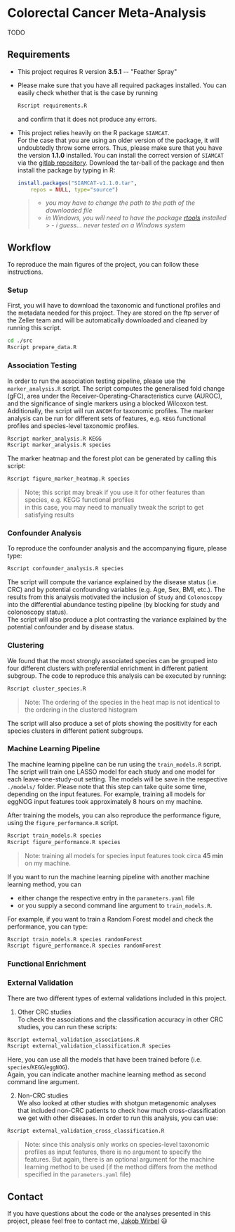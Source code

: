 # Colorectal Cancer Meta-Analysis

TODO

## Requirements

- This project requires R version __3.5.1__ -- "Feather Spray"

- Please make sure that you have all required packages installed. You can
easily check whether that is the case by running

    ```bash
    Rscript requirements.R
    ```
    and confirm that it does not produce any errors.
- This project relies heavily on the R package `SIAMCAT`.  
    For the case that you are using an older version of the package, it will
    undoubtedly throw some errors. Thus, please make sure that you have the
    version __1.1.0__ installed. You can install the correct version of
    `SIAMCAT` via the
    [gitlab repository](https://git.embl.de/grp-zeller/SIAMCAT/tags/v1.1.0).
    Download the tar-ball of the package and then install the package by typing
    in R:

    ```R
    install.packages("SIAMCAT-v1.1.0.tar",
        repos = NULL, type="source")
    ```
    >- _you may have to change the path to the path of the downloaded file_
    >- _in Windows, you will need to have the package
    [rtools](https://cran.r-project.org/bin/windows/Rtools/) installed_
        >   - _i guess... never tested on a Windows system_

## Workflow

To reproduce the main figures of the project, you can follow these instructions.


### Setup

First, you will have to download the taxonomic and functional profiles and the
metadata needed for this project. They are stored on the ftp server of the
Zeller team and will be automatically downloaded and cleaned by running
this script.

```bash
cd ./src
Rscript prepare_data.R
```


### Association Testing

In order to run the association testing pipeline, please use the
`marker_analysis.R` script. The script computes the generalised fold change
(gFC), area under the Receiver-Operating-Characteristics curve (AUROC), and
the significance of single markers using a blocked Wilcoxon test. Additionally,
the script will run `ANCOM` for taxonomic profiles. The marker analysis can be
run for different sets of features, e.g. `KEGG` functional profiles and
species-level taxonomic profiles.

```bash
Rscript marker_analysis.R KEGG
Rscript marker_analysis.R species
```

The marker heatmap and the forest plot can be generated by calling this script:
```bash
Rscript figure_marker_heatmap.R species
```

>Note; this script may break if you use it for other features than species,
e.g. KEGG functional profiles   
in this case, you may need to manually tweak the script to get satisfying
results


### Confounder Analysis

To reproduce the confounder analysis and the accompanying figure, please type:

```bash
Rscript confounder_analysis.R species
```

The script will compute the variance explained by the disease status (i.e. CRC)
and by potential confounding variables (e.g. Age, Sex, BMI, etc.). The results
from this analysis motivated the inclusion of `Study` and `Colonoscopy` into
the differential abundance testing pipeline (by blocking for study and
colonoscopy status).  
The script will also produce a plot contrasting the variance explained by the
potential confounder and by disease status.


### Clustering

We found that the most strongly associated species can be grouped into four
different clusters with preferential enrichment in different patient subgroup.
The code to reproduce this analysis can be executed by running:
```bash
Rscript cluster_species.R
```
>Note: The ordering of the species in the heat map is not identical to the
ordering in the clustered histogram

The script will also produce a set of plots showing the positivity for each
species clusters in different patient subgroups.


### Machine Learning Pipeline

The machine learning pipeline can be run using the `train_models.R` script. The
script will train one LASSO model for each study and one model for each
leave-one-study-out setting. The models will be save in the respective
`./models/` folder. Please note that this step can take quite some time,
depending on the input features. For example, training all models for eggNOG
input features took approximately 8 hours on my machine.

After training the models, you can also reproduce the performance figure, using
the `figure_performance.R` script.

```bash
Rscript train_models.R species
Rscript figure_performance.R species
```
>Note: training all models for species input features took circa **45 min**
on my machine.

If you want to run the machine learning pipeline with another machine learning
method, you can
- either change the respective entry in the `parameters.yaml` file
- or you supply a second command line argument to `train_models.R`.

For example, if you want to train a Random Forest model and check the
performance, you can type:

```bash
Rscript train_models.R species randomForest
Rscript figure_performance.R species randomForest
```


### Functional Enrichment



### External Validation

There are two different types of external validations included in this project.

1. Other CRC studies  
To check the associations and the classification accuracy in other CRC studies,
you can run these scripts:
```bash
Rscript external_validation_associations.R
Rscript external_validation_classification.R species
```
Here, you can use all the models that have been trained before
(i.e. `species`/`KEGG`/`eggNOG`).  
Again, you can indicate another machine learning method as second command line
argument.

2. Non-CRC studies  
We also looked at other studies with shotgun metagenomic analyses that included
non-CRC patients to check how much cross-classification we get with other
diseases. In order to run this analysis, you can use:
```bash
Rscript external_validation_cross_classification.R
```
>Note: since this analysis only works on species-level taxonomic profiles as
input features, there is no argument to specify the features. But again,
there is an optional argument for the machine learning method to be used (if
the method differs from the method specified in the `parameters.yaml` file)


## Contact

If you have questions about the code or the analyses presented in this project,
please feel free to contact me, [Jakob Wirbel](mailto:jakob.wirbel@embl.de)
:smiley:
